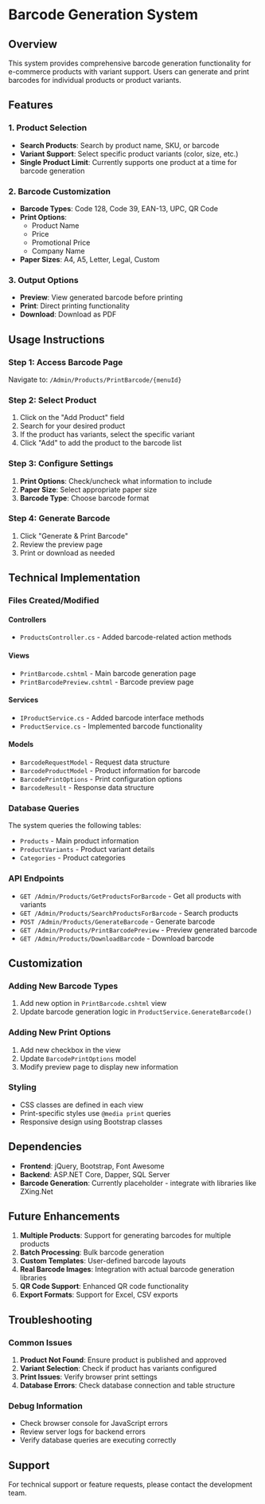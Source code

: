 # Barcode Generation System

## Overview
This system provides comprehensive barcode generation functionality for e-commerce products with variant support. Users can generate and print barcodes for individual products or product variants.

## Features

### 1. Product Selection
- **Search Products**: Search by product name, SKU, or barcode
- **Variant Support**: Select specific product variants (color, size, etc.)
- **Single Product Limit**: Currently supports one product at a time for barcode generation

### 2. Barcode Customization
- **Barcode Types**: Code 128, Code 39, EAN-13, UPC, QR Code
- **Print Options**: 
  - Product Name
  - Price
  - Promotional Price
  - Company Name
- **Paper Sizes**: A4, A5, Letter, Legal, Custom

### 3. Output Options
- **Preview**: View generated barcode before printing
- **Print**: Direct printing functionality
- **Download**: Download as PDF

## Usage Instructions

### Step 1: Access Barcode Page
Navigate to: `/Admin/Products/PrintBarcode/{menuId}`

### Step 2: Select Product
1. Click on the "Add Product" field
2. Search for your desired product
3. If the product has variants, select the specific variant
4. Click "Add" to add the product to the barcode list

### Step 3: Configure Settings
1. **Print Options**: Check/uncheck what information to include
2. **Paper Size**: Select appropriate paper size
3. **Barcode Type**: Choose barcode format

### Step 4: Generate Barcode
1. Click "Generate & Print Barcode"
2. Review the preview page
3. Print or download as needed

## Technical Implementation

### Files Created/Modified

#### Controllers
- `ProductsController.cs` - Added barcode-related action methods

#### Views
- `PrintBarcode.cshtml` - Main barcode generation page
- `PrintBarcodePreview.cshtml` - Barcode preview page

#### Services
- `IProductService.cs` - Added barcode interface methods
- `ProductService.cs` - Implemented barcode functionality

#### Models
- `BarcodeRequestModel` - Request data structure
- `BarcodeProductModel` - Product information for barcode
- `BarcodePrintOptions` - Print configuration options
- `BarcodeResult` - Response data structure

### Database Queries
The system queries the following tables:
- `Products` - Main product information
- `ProductVariants` - Product variant details
- `Categories` - Product categories

### API Endpoints
- `GET /Admin/Products/GetProductsForBarcode` - Get all products with variants
- `GET /Admin/Products/SearchProductsForBarcode` - Search products
- `POST /Admin/Products/GenerateBarcode` - Generate barcode
- `GET /Admin/Products/PrintBarcodePreview` - Preview generated barcode
- `GET /Admin/Products/DownloadBarcode` - Download barcode

## Customization

### Adding New Barcode Types
1. Add new option in `PrintBarcode.cshtml` view
2. Update barcode generation logic in `ProductService.GenerateBarcode()`

### Adding New Print Options
1. Add new checkbox in the view
2. Update `BarcodePrintOptions` model
3. Modify preview page to display new information

### Styling
- CSS classes are defined in each view
- Print-specific styles use `@media print` queries
- Responsive design using Bootstrap classes

## Dependencies
- **Frontend**: jQuery, Bootstrap, Font Awesome
- **Backend**: ASP.NET Core, Dapper, SQL Server
- **Barcode Generation**: Currently placeholder - integrate with libraries like ZXing.Net

## Future Enhancements
1. **Multiple Products**: Support for generating barcodes for multiple products
2. **Batch Processing**: Bulk barcode generation
3. **Custom Templates**: User-defined barcode layouts
4. **Real Barcode Images**: Integration with actual barcode generation libraries
5. **QR Code Support**: Enhanced QR code functionality
6. **Export Formats**: Support for Excel, CSV exports

## Troubleshooting

### Common Issues
1. **Product Not Found**: Ensure product is published and approved
2. **Variant Selection**: Check if product has variants configured
3. **Print Issues**: Verify browser print settings
4. **Database Errors**: Check database connection and table structure

### Debug Information
- Check browser console for JavaScript errors
- Review server logs for backend errors
- Verify database queries are executing correctly

## Support
For technical support or feature requests, please contact the development team.
